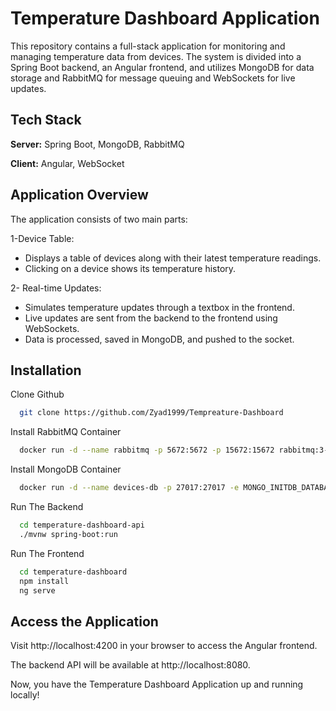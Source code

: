
# Temperature Dashboard Application

This repository contains a full-stack application for monitoring and managing temperature data from devices. The system is divided into a Spring Boot backend, an Angular frontend, and utilizes MongoDB for data storage and RabbitMQ for message queuing and WebSockets for live updates.


## Tech Stack

**Server:** Spring Boot, MongoDB, RabbitMQ

**Client:** Angular, WebSocket


## Application Overview

The application consists of two main parts:

1-Device Table:
- Displays a table of devices along with their latest temperature readings.
- Clicking on a device shows its temperature history.

2- Real-time Updates:
- Simulates temperature updates through a textbox in the frontend.
- Live updates are sent from the backend to the frontend using WebSockets.
- Data is processed, saved in MongoDB, and pushed to the socket.
## Installation

Clone Github

```bash
  git clone https://github.com/Zyad1999/Tempreature-Dashboard
```
Install RabbitMQ Container

```bash
  docker run -d --name rabbitmq -p 5672:5672 -p 15672:15672 rabbitmq:3-management
```
 Install MongoDB  Container

```bash
  docker run -d --name devices-db -p 27017:27017 -e MONGO_INITDB_DATABASE=devices-db mongo
```
 Run The Backend

```bash
  cd temperature-dashboard-api
  ./mvnw spring-boot:run
```
 Run The Frontend

```bash
  cd temperature-dashboard
  npm install
  ng serve
```
## Access the Application
Visit http://localhost:4200 in your browser to access the Angular frontend.

The backend API will be available at http://localhost:8080.

Now, you have the Temperature Dashboard Application up and running locally!

